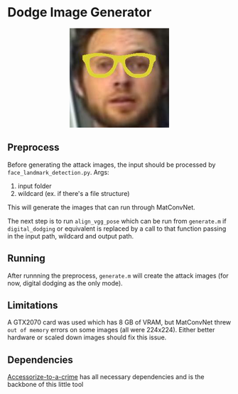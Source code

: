 # Dodge Image Generator

<p align="center">
  <img src="example_output.jpg">  
</p>

## Preprocess
Before generating the attack images, the input should be processed by `face_landmark_detection.py`.
Args:
1. input folder
2. wildcard (ex. if there's a file structure)

This will generate the images that can run through MatConvNet.

The next step is to run `align_vgg_pose` which can be run from `generate.m` if `digital_dodging` or equivalent is replaced by a call to that function passing in the input path, wildcard and output path.

## Running
After runnning the preprocess, `generate.m` will create the attack images (for now, digital dodging as the only mode).

## Limitations
A GTX2070 card was used which has 8 GB of VRAM, but MatConvNet threw `out of memory` errors on some images (all were 224x224).
Either better hardware or scaled down images should fix this issue.

## Dependencies
[Accessorize-to-a-crime](https://github.com/mahmoods01/accessorize-to-a-crime) has all necessary dependencies and is the backbone of this little tool
